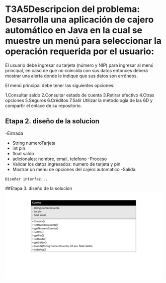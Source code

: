 # T3A5Descripcion del problema: Desarrolla una aplicación de cajero automático en Java en la cual se muestre un menú para seleccionar la operación requerida por el usuario:
El usuario debe ingresar su tarjeta (número y NIP) para ingresar al menú principal, en caso de que no coincida con sus datos entonces deberá mostrar una alerta donde le indique que sus datos son erróneos.

El menú principal debe tener las siguientes opciones:

1.Consultar saldo 2.Consultar estado de cuenta 3.Retirar efectivo 4.Otras opciones 5.Seguros 6.Créditos 7.Salir Utilizar la metodología de las 6D y compartir el enlace de su repositorio.

## Etapa 2. diseño de la solucion

-Entrada
  - String numeroTarjeta
  - int pin
  - float saldo
  - adicionales: nombre, email, telefono
-Proceso
  - Validar los datos ingresados: numero de tarjeta y pin
  - Mostrar un menu de opciones del cajero automatico
-Salida:
~~~
Diseñar interfaz...
~~~
##Etapa 3. diseño de la solucion
![](https://github.com/juanMaAM/T3A5/blob/main/Slide1.jpg)

